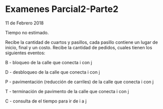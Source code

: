 # Examenes Parcial2-Parte2
11 de Febrero 2018

Tiempo no estimado.

Recibe la cantidad de cuartos y pasillos, cada pasillo contiene un lugar de inicio, final y un costo. Recibe la cantidad de pedidos, cuales tienen los siguientes eventos:

B - bloqueo de la calle que conecta i con j

D - desbloqueo de la calle que conecta i con j

P - pavimentación (reducción de carriles) de la calle que conecta i con j

T - terminación de pavimento  de la calle que conecta i con j

C - consulta de el tiempo para ir de i a j
